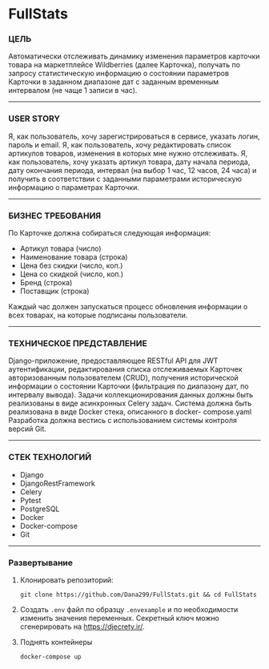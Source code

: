 # FullStats

### ЦЕЛЬ
Автоматически отслеживать динамику изменения параметров карточки товара на
маркетплейсе Wildberries (далее Карточка), получать по запросу статистическую
информацию о состоянии параметров Карточки в заданном диапазоне дат с
заданным временным интервалом (не чаще 1 записи в час).
___

### USER STORY
Я, как пользователь, хочу зарегистрироваться в сервисе, указать логин, пароль и
email.
Я, как пользователь, хочу редактировать список артикулов товаров, изменения в
которых мне нужно отслеживать.
Я, как пользователь, хочу указать артикул товара, дату начала периода, дату
окончания периода, интервал (на выбор 1 час, 12 часов, 24 часа) и получить в
соответствии с заданными параметрами историческую информацию о параметрах
Карточки.
____
### БИЗНЕС ТРЕБОВАНИЯ
По Карточке должна собираться следующая информация:
- Артикул товара (число)
- Наименование товара (строка)
- Цена без скидки (число, коп.)
- Цена со скидкой (число, коп.)
- Бренд (строка)
- Поставщик (строка)

Каждый час должен запускаться процесс обновления информации о всех товарах,
на которые подписаны пользователи.
____
### ТЕХНИЧЕСКОЕ ПРЕДСТАВЛЕНИЕ
Django-приложение, предоставляющее RESTful API для JWT аутентификации,
редактирования списка отслеживаемых Карточек авторизованным пользователем
(CRUD), получения исторической информации о состоянии Карточки (фильтрация по
диапазону дат, по интервалу вывода).
Задачи коллекционирования данных должны быть реализованы в виде асинхронных
Celery задач.
Система должна быть реализована в виде Docker стека, описанного в docker-
compose.yaml
Разработка должна вестись с использованием системы контроля версий Git.
____
### СТЕК ТЕХНОЛОГИЙ
- Django
- DjangoRestFramework
- Celery
- Pytest
- PostgreSQL
- Docker
- Docker-compose
- Git

____
### Развертывание

1. Клонировать репозиторий:
   ```
   git clone https://github.com/Dana299/FullStats.git && cd FullStats
   ```

2. Создать `.env` файл по образцу `.envexample` и по необходимости изменить значения переменных. Секретный ключ можно сгенерировать на https://djecrety.ir/.

3. Поднять контейнеры
    ```
    docker-compose up
    ```

